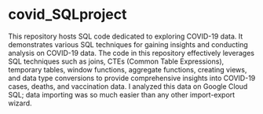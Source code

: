 # covid_SQLproject
This repository hosts SQL code dedicated to exploring COVID-19 data. It demonstrates various SQL techniques for gaining insights and conducting analysis on COVID-19 data. The code in this repository effectively leverages SQL techniques such as joins, CTEs (Common Table Expressions), temporary tables, window functions, aggregate functions, creating views, and data type conversions to provide comprehensive insights into COVID-19 cases, deaths, and vaccination data. I analyzed this data on Google Cloud SQL; data importing was so much easier than any other import-export wizard.
